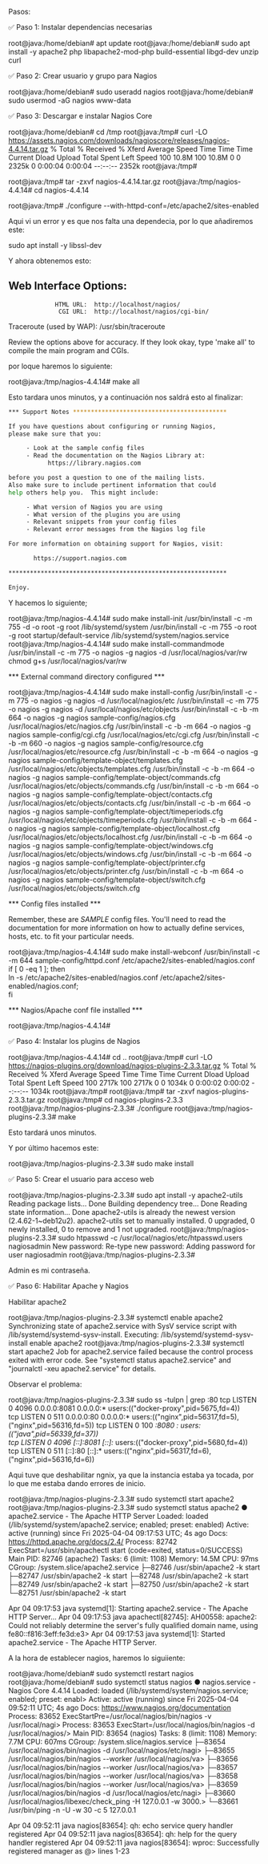 Pasos:

✅ Paso 1: Instalar dependencias necesarias

root@java:/home/debian# apt update
root@java:/home/debian# sudo apt install -y apache2 php libapache2-mod-php build-essential libgd-dev unzip curl

✅ Paso 2: Crear usuario y grupo para Nagios

root@java:/home/debian# sudo useradd nagios
root@java:/home/debian# sudo usermod -aG nagios www-data

✅ Paso 3: Descargar e instalar Nagios Core

root@java:/home/debian# cd /tmp
root@java:/tmp# curl -LO https://assets.nagios.com/downloads/nagioscore/releases/nagios-4.4.14.tar.gz
  % Total    % Received % Xferd  Average Speed   Time    Time     Time  Current
                                 Dload  Upload   Total   Spent    Left  Speed
100 10.8M  100 10.8M    0     0  2325k      0  0:00:04  0:00:04 --:--:-- 2352k
root@java:/tmp# 

root@java:/tmp# tar -zxvf nagios-4.4.14.tar.gz
root@java:/tmp/nagios-4.4.14# cd nagios-4.4.14

root@java:/tmp# ./configure --with-httpd-conf=/etc/apache2/sites-enabled

Aqui vi un error y es que nos falta una dependecia, por lo que añadiremos este:

sudo apt install -y libssl-dev


Y ahora obtenemos esto:

 Web Interface Options:
 ------------------------
                 HTML URL:  http://localhost/nagios/
                  CGI URL:  http://localhost/nagios/cgi-bin/
 Traceroute (used by WAP):  /usr/sbin/traceroute


Review the options above for accuracy.  If they look okay,
type 'make all' to compile the main program and CGIs.


por loque haremos lo siguiente:

root@java:/tmp/nagios-4.4.14# make all

Esto tardara unos minutos, y a continuación nos saldrá esto al finalizar:

```bash
*** Support Notes *******************************************

If you have questions about configuring or running Nagios,
please make sure that you:

     - Look at the sample config files
     - Read the documentation on the Nagios Library at:
           https://library.nagios.com

before you post a question to one of the mailing lists.
Also make sure to include pertinent information that could
help others help you.  This might include:

     - What version of Nagios you are using
     - What version of the plugins you are using
     - Relevant snippets from your config files
     - Relevant error messages from the Nagios log file

For more information on obtaining support for Nagios, visit:

       https://support.nagios.com

*************************************************************

Enjoy.
```

Y hacemos lo siguiente;

root@java:/tmp/nagios-4.4.14# sudo make install-init
/usr/bin/install -c -m 755 -d -o root -g root /lib/systemd/system
/usr/bin/install -c -m 755 -o root -g root startup/default-service /lib/systemd/system/nagios.service
root@java:/tmp/nagios-4.4.14# sudo make install-commandmode
/usr/bin/install -c -m 775 -o nagios -g nagios -d /usr/local/nagios/var/rw
chmod g+s /usr/local/nagios/var/rw

*** External command directory configured ***

root@java:/tmp/nagios-4.4.14# sudo make install-config
/usr/bin/install -c -m 775 -o nagios -g nagios -d /usr/local/nagios/etc
/usr/bin/install -c -m 775 -o nagios -g nagios -d /usr/local/nagios/etc/objects
/usr/bin/install -c -b -m 664 -o nagios -g nagios sample-config/nagios.cfg /usr/local/nagios/etc/nagios.cfg
/usr/bin/install -c -b -m 664 -o nagios -g nagios sample-config/cgi.cfg /usr/local/nagios/etc/cgi.cfg
/usr/bin/install -c -b -m 660 -o nagios -g nagios sample-config/resource.cfg /usr/local/nagios/etc/resource.cfg
/usr/bin/install -c -b -m 664 -o nagios -g nagios sample-config/template-object/templates.cfg /usr/local/nagios/etc/objects/templates.cfg
/usr/bin/install -c -b -m 664 -o nagios -g nagios sample-config/template-object/commands.cfg /usr/local/nagios/etc/objects/commands.cfg
/usr/bin/install -c -b -m 664 -o nagios -g nagios sample-config/template-object/contacts.cfg /usr/local/nagios/etc/objects/contacts.cfg
/usr/bin/install -c -b -m 664 -o nagios -g nagios sample-config/template-object/timeperiods.cfg /usr/local/nagios/etc/objects/timeperiods.cfg
/usr/bin/install -c -b -m 664 -o nagios -g nagios sample-config/template-object/localhost.cfg /usr/local/nagios/etc/objects/localhost.cfg
/usr/bin/install -c -b -m 664 -o nagios -g nagios sample-config/template-object/windows.cfg /usr/local/nagios/etc/objects/windows.cfg
/usr/bin/install -c -b -m 664 -o nagios -g nagios sample-config/template-object/printer.cfg /usr/local/nagios/etc/objects/printer.cfg
/usr/bin/install -c -b -m 664 -o nagios -g nagios sample-config/template-object/switch.cfg /usr/local/nagios/etc/objects/switch.cfg

*** Config files installed ***

Remember, these are *SAMPLE* config files.  You'll need to read
the documentation for more information on how to actually define
services, hosts, etc. to fit your particular needs.

root@java:/tmp/nagios-4.4.14# sudo make install-webconf
/usr/bin/install -c -m 644 sample-config/httpd.conf /etc/apache2/sites-enabled/nagios.conf
if [ 0 -eq 1 ]; then \
	ln -s /etc/apache2/sites-enabled/nagios.conf /etc/apache2/sites-enabled/nagios.conf; \
fi

*** Nagios/Apache conf file installed ***

root@java:/tmp/nagios-4.4.14# 

✅ Paso 4: Instalar los plugins de Nagios

root@java:/tmp/nagios-4.4.14# cd ..
root@java:/tmp# curl -LO https://nagios-plugins.org/download/nagios-plugins-2.3.3.tar.gz
  % Total    % Received % Xferd  Average Speed   Time    Time     Time  Current
                                 Dload  Upload   Total   Spent    Left  Speed
100 2717k  100 2717k    0     0  1034k      0  0:00:02  0:00:02 --:--:-- 1034k
root@java:/tmp# 
root@java:/tmp# tar -zxvf nagios-plugins-2.3.3.tar.gz
root@java:/tmp# cd nagios-plugins-2.3.3
root@java:/tmp/nagios-plugins-2.3.3# ./configure 
root@java:/tmp/nagios-plugins-2.3.3# make

Esto tardará unos minutos.

Y por último hacemos este:

root@java:/tmp/nagios-plugins-2.3.3# sudo make install


✅ Paso 5: Crear el usuario para acceso web

root@java:/tmp/nagios-plugins-2.3.3# sudo apt install -y apache2-utils
Reading package lists... Done
Building dependency tree... Done
Reading state information... Done
apache2-utils is already the newest version (2.4.62-1~deb12u2).
apache2-utils set to manually installed.
0 upgraded, 0 newly installed, 0 to remove and 1 not upgraded.
root@java:/tmp/nagios-plugins-2.3.3# sudo htpasswd -c /usr/local/nagios/etc/htpasswd.users nagiosadmin
New password: 
Re-type new password: 
Adding password for user nagiosadmin
root@java:/tmp/nagios-plugins-2.3.3# 

Admin es mi contraseña.


✅ Paso 6: Habilitar Apache y Nagios

Habilitar apache2

root@java:/tmp/nagios-plugins-2.3.3# systemctl enable apache2
Synchronizing state of apache2.service with SysV service script with /lib/systemd/systemd-sysv-install.
Executing: /lib/systemd/systemd-sysv-install enable apache2
root@java:/tmp/nagios-plugins-2.3.3# systemctl start apache2
Job for apache2.service failed because the control process exited with error code.
See "systemctl status apache2.service" and "journalctl -xeu apache2.service" for details.


Observar el problema:

root@java:/tmp/nagios-plugins-2.3.3# sudo ss -tulpn | grep :80
tcp   LISTEN 0      4096          0.0.0.0:8081       0.0.0.0:*    users:(("docker-proxy",pid=5675,fd=4))                   
tcp   LISTEN 0      511           0.0.0.0:80         0.0.0.0:*    users:(("nginx",pid=56317,fd=5),("nginx",pid=56316,fd=5))
tcp   LISTEN 0      100                 *:8080             *:*    users:(("java",pid=56339,fd=37))                         
tcp   LISTEN 0      4096             [::]:8081          [::]:*    users:(("docker-proxy",pid=5680,fd=4))                   
tcp   LISTEN 0      511              [::]:80            [::]:*    users:(("nginx",pid=56317,fd=6),("nginx",pid=56316,fd=6))


Aqui tuve que deshabilitar ngnix, ya que la instancia estaba ya tocada, por lo que me estaba dando errores de inicio.

root@java:/tmp/nagios-plugins-2.3.3# sudo systemctl start apache2
root@java:/tmp/nagios-plugins-2.3.3# sudo systemctl status apache2
● apache2.service - The Apache HTTP Server
     Loaded: loaded (/lib/systemd/system/apache2.service; enabled; preset: enabled)
     Active: active (running) since Fri 2025-04-04 09:17:53 UTC; 4s ago
       Docs: https://httpd.apache.org/docs/2.4/
    Process: 82742 ExecStart=/usr/sbin/apachectl start (code=exited, status=0/SUCCESS)
   Main PID: 82746 (apache2)
      Tasks: 6 (limit: 1108)
     Memory: 14.5M
        CPU: 97ms
     CGroup: /system.slice/apache2.service
             ├─82746 /usr/sbin/apache2 -k start
             ├─82747 /usr/sbin/apache2 -k start
             ├─82748 /usr/sbin/apache2 -k start
             ├─82749 /usr/sbin/apache2 -k start
             ├─82750 /usr/sbin/apache2 -k start
             └─82751 /usr/sbin/apache2 -k start

Apr 04 09:17:53 java systemd[1]: Starting apache2.service - The Apache HTTP Server...
Apr 04 09:17:53 java apachectl[82745]: AH00558: apache2: Could not reliably determine the server's fully qualified domain name, using fe80::f816:3eff:fe3d:e3>
Apr 04 09:17:53 java systemd[1]: Started apache2.service - The Apache HTTP Server.


A la hora de establecer nagios, haremos lo siguiiente:


root@java:/home/debian# sudo systemctl restart nagios
root@java:/home/debian# sudo systemctl status nagios
● nagios.service - Nagios Core 4.4.14
     Loaded: loaded (/lib/systemd/system/nagios.service; enabled; preset: enabl>
     Active: active (running) since Fri 2025-04-04 09:52:11 UTC; 4s ago
       Docs: https://www.nagios.org/documentation
    Process: 83652 ExecStartPre=/usr/local/nagios/bin/nagios -v /usr/local/nagi>
    Process: 83653 ExecStart=/usr/local/nagios/bin/nagios -d /usr/local/nagios/>
   Main PID: 83654 (nagios)
      Tasks: 8 (limit: 1108)
     Memory: 7.7M
        CPU: 607ms
     CGroup: /system.slice/nagios.service
             ├─83654 /usr/local/nagios/bin/nagios -d /usr/local/nagios/etc/nagi>
             ├─83655 /usr/local/nagios/bin/nagios --worker /usr/local/nagios/va>
             ├─83656 /usr/local/nagios/bin/nagios --worker /usr/local/nagios/va>
             ├─83657 /usr/local/nagios/bin/nagios --worker /usr/local/nagios/va>
             ├─83658 /usr/local/nagios/bin/nagios --worker /usr/local/nagios/va>
             ├─83659 /usr/local/nagios/bin/nagios -d /usr/local/nagios/etc/nagi>
             ├─83660 /usr/local/nagios/libexec/check_ping -H 127.0.0.1 -w 3000.>
             └─83661 /usr/bin/ping -n -U -w 30 -c 5 127.0.0.1

Apr 04 09:52:11 java nagios[83654]: qh: echo service query handler registered
Apr 04 09:52:11 java nagios[83654]: qh: help for the query handler registered
Apr 04 09:52:11 java nagios[83654]: wproc: Successfully registered manager as @>
lines 1-23

